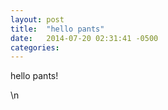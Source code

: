 ```yaml
---
layout: post
title:  "hello pants"
date:   2014-07-20 02:31:41 -0500
categories:
---
```

hello pants!

\n
